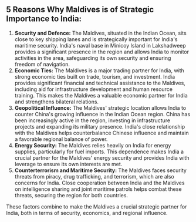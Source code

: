 ## 5 Reasons Why Maldives is of Strategic Importance to India:

1. **Security and Defence:** The Maldives, situated in the Indian Ocean, sits close to key shipping lanes and is strategically important for India's maritime security. India's naval base in Minicoy Island in Lakshadweep provides a significant presence in the region and allows India to monitor activities in the area, safeguarding its own security and ensuring freedom of navigation. 
2. **Economic Ties:** The Maldives is a major trading partner for India, with strong economic ties built on trade, tourism, and investment. India provides significant financial and technical assistance to the Maldives, including aid for infrastructure development and human resource training. This makes the Maldives a valuable economic partner for India and strengthens bilateral relations. 
3. **Geopolitical Influence:** The Maldives' strategic location allows India to counter China's growing influence in the Indian Ocean region. China has been increasingly active in the region, investing in infrastructure projects and expanding its military presence. India's close relationship with the Maldives helps counterbalance Chinese influence and maintain a favorable regional balance of power.
4. **Energy Security:** The Maldives relies heavily on India for energy supplies, particularly for fuel imports. This dependence makes India a crucial partner for the Maldives' energy security and provides India with leverage to ensure its own interests are met. 
5. **Counterterrorism and Maritime Security:** The Maldives faces security threats from piracy, drug trafficking, and terrorism, which are also concerns for India.  Close cooperation between India and the Maldives on intelligence sharing and joint maritime patrols helps combat these threats, securing the region for both countries. 

These factors combine to make the Maldives a crucial strategic partner for India, both in terms of security, economics, and regional influence.  
